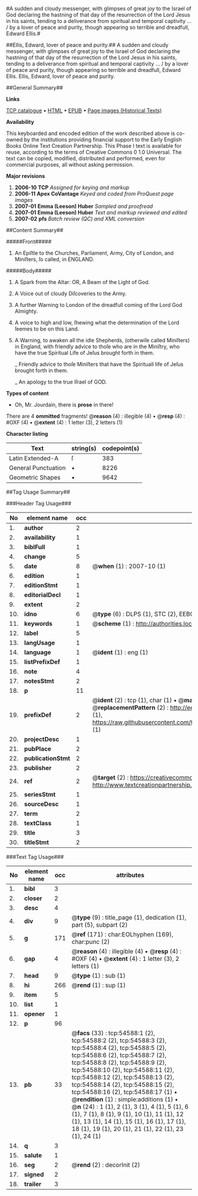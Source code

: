 #A sudden and cloudy messenger, with glimpses of great joy to the Israel of God declaring the hastning of that day of the resurrection of the Lord Jesus in his saints, tending to a deliverance from spiritual and temporal captivity ... / by a lover of peace and purity, though appearing so terrible and dreadfull, Edward Ellis.#

##Ellis, Edward, lover of peace and purity.##
A sudden and cloudy messenger, with glimpses of great joy to the Israel of God declaring the hastning of that day of the resurrection of the Lord Jesus in his saints, tending to a deliverance from spiritual and temporal captivity ... / by a lover of peace and purity, though appearing so terrible and dreadfull, Edward Ellis.
Ellis, Edward, lover of peace and purity.

##General Summary##

**Links**

[TCP catalogue](http://www.ota.ox.ac.uk/tcp/)  • 
[HTML](http://tei.it.ox.ac.uk/tcp/Texts-HTML/free/A39/A39271.html)  • 
[EPUB](http://tei.it.ox.ac.uk/tcp/Texts-EPUB/free/A39/A39271.epub) • 
[Page images (Historical Texts)](https://data.historicaltexts.jisc.ac.uk/view?pubId=eebo-12125622e&pageId=eebo-12125622e-54588-1)

**Availability**

This keyboarded and encoded edition of the
	       work described above is co-owned by the institutions
	       providing financial support to the Early English Books
	       Online Text Creation Partnership. This Phase I text is
	       available for reuse, according to the terms of Creative
	       Commons 0 1.0 Universal. The text can be copied,
	       modified, distributed and performed, even for
	       commercial purposes, all without asking permission.

**Major revisions**

1. __2006-10__ __TCP__ *Assigned for keying and markup*
1. __2006-11__ __Apex CoVantage__ *Keyed and coded from ProQuest page images*
1. __2007-01__ __Emma (Leeson) Huber__ *Sampled and proofread*
1. __2007-01__ __Emma (Leeson) Huber__ *Text and markup reviewed and edited*
1. __2007-02__ __pfs__ *Batch review (QC) and XML conversion*

##Content Summary##

#####Front#####

1. An Epiſtle to the Churches, Parliament, Army, City of London, and Miniſters, ſo called, in ENGLAND.

#####Body#####

1. A Spark from the Altar: OR, A Beam of the Light of God.

1. A Voice out of cloudy Diſcoveries to the Army.

1. A further Warning to London of the dreadfull coming of the Lord God Almighty.

1. A voice to high and low, ſhewing what the determination of the Lord ſeemes to be on this Land.

1. A Warning, to awaken all the idle Shepherds, (otherwiſe called Miniſters) in England, with friendly advice to thoſe who are in the Miniſtry, who have the true Spiritual Life of Jeſus brought forth in them.

    _ Friendly advice to thoſe Miniſters that have the Spirituall life of Jeſus brought forth in them.

    _ An apology to the true Iſrael of GOD.

**Types of content**

  * Oh, Mr. Jourdain, there is **prose** in there!

There are 4 **ommitted** fragments! 
 @__reason__ (4) : illegible (4)  •  @__resp__ (4) : #OXF (4)  •  @__extent__ (4) : 1 letter (3), 2 letters (1)

**Character listing**


|Text|string(s)|codepoint(s)|
|---|---|---|
|Latin Extended-A|ſ|383|
|General Punctuation|•|8226|
|Geometric Shapes|▪|9642|

##Tag Usage Summary##

###Header Tag Usage###

|No|element name|occ|attributes|
|---|---|---|---|
|1.|__author__|2||
|2.|__availability__|1||
|3.|__biblFull__|1||
|4.|__change__|5||
|5.|__date__|8| @__when__ (1) : 2007-10 (1)|
|6.|__edition__|1||
|7.|__editionStmt__|1||
|8.|__editorialDecl__|1||
|9.|__extent__|2||
|10.|__idno__|6| @__type__ (6) : DLPS (1), STC (2), EEBO-CITATION (1), OCLC (1), VID (1)|
|11.|__keywords__|1| @__scheme__ (1) : http://authorities.loc.gov/ (1)|
|12.|__label__|5||
|13.|__langUsage__|1||
|14.|__language__|1| @__ident__ (1) : eng (1)|
|15.|__listPrefixDef__|1||
|16.|__note__|4||
|17.|__notesStmt__|2||
|18.|__p__|11||
|19.|__prefixDef__|2| @__ident__ (2) : tcp (1), char (1)  •  @__matchPattern__ (2) : ([0-9\-]+):([0-9IVX]+) (1), (.+) (1)  •  @__replacementPattern__ (2) : http://eebo.chadwyck.com/downloadtiff?vid=$1&page=$2 (1), https://raw.githubusercontent.com/textcreationpartnership/Texts/master/tcpchars.xml#$1 (1)|
|20.|__projectDesc__|1||
|21.|__pubPlace__|2||
|22.|__publicationStmt__|2||
|23.|__publisher__|2||
|24.|__ref__|2| @__target__ (2) : https://creativecommons.org/publicdomain/zero/1.0/ (1), http://www.textcreationpartnership.org/docs/. (1)|
|25.|__seriesStmt__|1||
|26.|__sourceDesc__|1||
|27.|__term__|2||
|28.|__textClass__|1||
|29.|__title__|3||
|30.|__titleStmt__|2||


###Text Tag Usage###

|No|element name|occ|attributes|
|---|---|---|---|
|1.|__bibl__|3||
|2.|__closer__|2||
|3.|__desc__|4||
|4.|__div__|9| @__type__ (9) : title_page (1), dedication (1), part (5), subpart (2)|
|5.|__g__|171| @__ref__ (171) : char:EOLhyphen (169), char:punc (2)|
|6.|__gap__|4| @__reason__ (4) : illegible (4)  •  @__resp__ (4) : #OXF (4)  •  @__extent__ (4) : 1 letter (3), 2 letters (1)|
|7.|__head__|9| @__type__ (1) : sub (1)|
|8.|__hi__|266| @__rend__ (1) : sup (1)|
|9.|__item__|5||
|10.|__list__|1||
|11.|__opener__|1||
|12.|__p__|96||
|13.|__pb__|33| @__facs__ (33) : tcp:54588:1 (2), tcp:54588:2 (2), tcp:54588:3 (2), tcp:54588:4 (2), tcp:54588:5 (2), tcp:54588:6 (2), tcp:54588:7 (2), tcp:54588:8 (2), tcp:54588:9 (2), tcp:54588:10 (2), tcp:54588:11 (2), tcp:54588:12 (2), tcp:54588:13 (2), tcp:54588:14 (2), tcp:54588:15 (2), tcp:54588:16 (2), tcp:54588:17 (1)  •  @__rendition__ (1) : simple:additions (1)  •  @__n__ (24) : 1 (1), 2 (1), 3 (1), 4 (1), 5 (1), 6 (1), 7 (1), 8 (1), 9 (1), 10 (1), 11 (1), 12 (1), 13 (1), 14 (1), 15 (1), 16 (1), 17 (1), 18 (1), 19 (1), 20 (1), 21 (1), 22 (1), 23 (1), 24 (1)|
|14.|__q__|3||
|15.|__salute__|1||
|16.|__seg__|2| @__rend__ (2) : decorInit (2)|
|17.|__signed__|2||
|18.|__trailer__|3||
